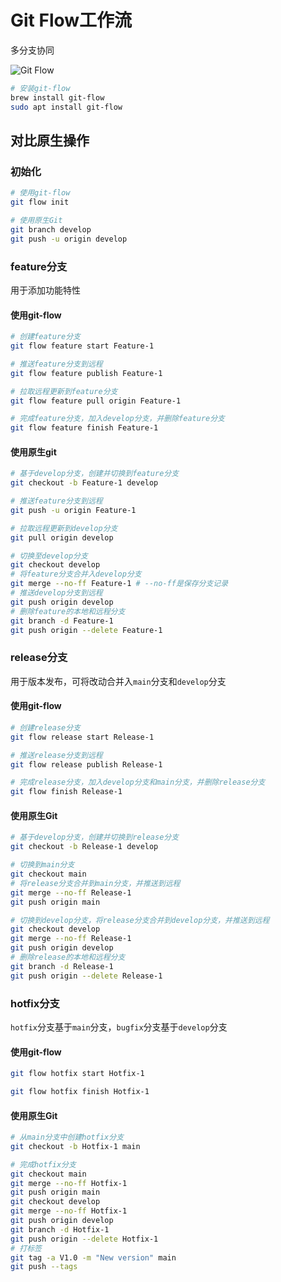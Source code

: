 # Git Flow工作流

多分支协同

![Git Flow](https://s3.ax1x.com/2020/11/27/DDd4te.png)

```bash
# 安装git-flow
brew install git-flow
sudo apt install git-flow
```

## 对比原生操作

### 初始化

```bash
# 使用git-flow
git flow init

# 使用原生Git
git branch develop
git push -u origin develop
```
### feature分支

用于添加功能特性

#### 使用git-flow

```bash
# 创建feature分支
git flow feature start Feature-1

# 推送feature分支到远程
git flow feature publish Feature-1

# 拉取远程更新到feature分支
git flow feature pull origin Feature-1

# 完成feature分支，加入develop分支，并删除feature分支
git flow feature finish Feature-1
```
#### 使用原生git
```bash
# 基于develop分支，创建并切换到feature分支
git checkout -b Feature-1 develop

# 推送feature分支到远程
git push -u origin Feature-1

# 拉取远程更新到develop分支
git pull origin develop

# 切换至develop分支
git checkout develop
# 将feature分支合并入develop分支
git merge --no-ff Feature-1 # --no-ff是保存分支记录
# 推送develop分支到远程
git push origin develop
# 删除feature的本地和远程分支
git branch -d Feature-1
git push origin --delete Feature-1
```
### release分支
用于版本发布，可将改动合并入`main`分支和`develop`分支
#### 使用git-flow

```bash
# 创建release分支
git flow release start Release-1

# 推送release分支到远程
git flow release publish Release-1

# 完成release分支，加入develop分支和main分支，并删除release分支
git flow finish Release-1
```
#### 使用原生Git
```bash
# 基于develop分支，创建并切换到release分支
git checkout -b Release-1 develop

# 切换到main分支
git checkout main
# 将release分支合并到main分支，并推送到远程
git merge --no-ff Release-1
git push origin main

# 切换到develop分支，将release分支合并到develop分支，并推送到远程
git checkout develop
git merge --no-ff Release-1
git push origin develop
# 删除release的本地和远程分支
git branch -d Release-1
git push origin --delete Release-1
```
### hotfix分支
`hotfix`分支基于`main`分支，`bugfix`分支基于`develop`分支

#### 使用git-flow

```bash
git flow hotfix start Hotfix-1

git flow hotfix finish Hotfix-1
```
#### 使用原生Git
```bash
# 从main分支中创建hotfix分支
git checkout -b Hotfix-1 main

# 完成hotfix分支
git checkout main
git merge --no-ff Hotfix-1
git push origin main
git checkout develop
git merge --no-ff Hotfix-1
git push origin develop
git branch -d Hotfix-1
git push origin --delete Hotfix-1
# 打标签
git tag -a V1.0 -m "New version" main
git push --tags
```

